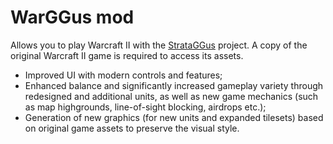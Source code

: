 # WarGGus mod
Allows you to play Warcraft II with the [StrataGGus](https://github.com/ipochto/strataGGus) project.
A copy of the original Warcraft II game is required to access its assets.

- Improved UI with modern controls and features;
- Enhanced balance and significantly increased gameplay variety through redesigned and additional units, as well as new game mechanics (such as map highgrounds, line-of-sight blocking, airdrops etc.);
- Generation of new graphics (for new units and expanded tilesets) based on original game assets to preserve the visual style.
